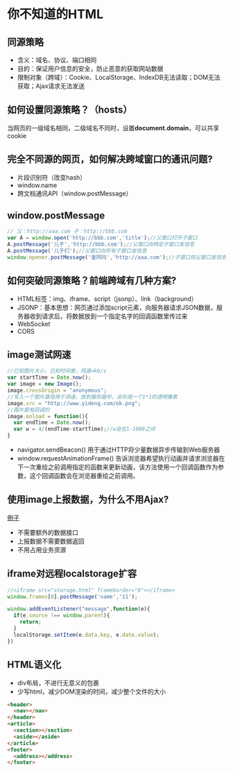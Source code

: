 # 你不知道的HTML

## 同源策略

* 含义：域名、协议、端口相同
* 目的：保证用户信息的安全，防止恶意的获取网站数据
* 限制对象（跨域）：Cookie、LocalStorage、IndexDB无法读取；DOM无法获取；Ajax请求无法发送

## 如何设置同源策略？（hosts）

当网页的一级域名相同，二级域名不同时，设置**document.domain**，可以共享cookie

## 完全不同源的网页，如何解决跨域窗口的通讯问题?

* 片段识别符（改变hash）
* window.name
* 跨文档通讯API（window.postMessage）

## window.postMessage

```javascript
// 父：http://aaa.com 子：http://bbb.com
var A = window.open('http://bbb.com','title');//父窗口打开子窗口
A.postMessage('儿子','http://bbb.com');//父窗口向特定子窗口发信息
A.postMessage('儿子们');//父窗口向所有子窗口发信息
window.opener.postMessage('皇阿玛','http://aaa.com');//子窗口向父窗口发信息
```

## 如何突破同源策略？前端跨域有几种方案?

* HTML标签：img、iframe、script（jsonp）、link（background）
* JSONP：基本思想：网页通过添加script元素，向服务器请求JSON数据，服务器收到请求后，将数据放到一个指定名字的回调函数里传过来
* WebSocket
* CORS

## image测试网速

```javascript
//已知图片大小，已知时间差，网速=kb/s
var startTime = Date.now();
var image = new Image();
image.crossOrigin = "anonymous";
//写入一个图片路径用于测速，放到服务器中，会形成一个1*1的透明像素
image.src = "http://www.yideng.com/ok.png";
//图片是有回调的
image.onload = function(){
  var endTime = Date.now();
  var w = 4/(endTime-startTime);//w会在1-1000之间
}
```

* navigator.sendBeacon() 用于通过HTTP将少量数据异步传输到Web服务器
* window.requestAnimationFrame() 告诉浏览器希望执行动画并请求浏览器在下一次重绘之前调用指定的函数来更新动画，该方法使用一个回调函数作为参数，这个回调函数会在浏览器重绘之前调用。

## 使用image上报数据，为什么不用Ajax?

[例子](https://gsp0.baidu.com/5aAHeD3nKhI2p27j8IqW0jdnxx1xbK/tb/pms/img/st.gif?ts=55w&t=time&sid=jktkesaqljy&dv=3&page=110_25&p=110&z_mapload_first_normal_cityindex=1691)

* 不需要额外的数据接口
* 上报数据不需要数据返回
* 不用占用业务资源

## iframe对远程localstorage扩容

```javascript
//<iframe src="storage.html" frameborder="0"></iframe>
window.frames[0].postMessage('name','11');
```

```javascript
window.addEventListener("message",function(e){
  if(e.source !== window.parent){
    return;
  }
  localStorage.setItem(e.data.key, e.date.value);
})
```

## HTML语义化

* div布局，不进行无意义的包裹
* 少写html，减少DOM渲染的时间，减少整个文件的大小

```html
<header>
  <nav></nav>
</header>
<article>
  <section></section>
  <aside></aside>
</article>
<footer>
  <address></address>
</footer>
```



